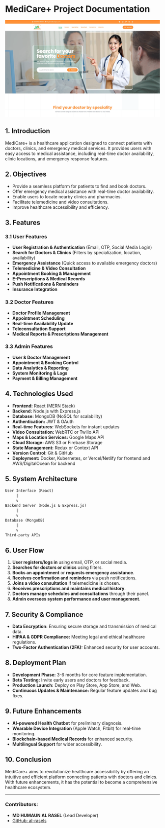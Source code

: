 # MediCare+ Project Documentation
 [<img src="https://github.com/al-rasels/medicareplus-fullstack-mern-app/blob/main/MediCare.webp">](https://medicareplus-fullstack-mern-app.onrender.com)
## 1. Introduction

MediCare+ is a healthcare application designed to connect patients with doctors, clinics, and emergency medical services. It provides users with easy access to medical assistance, including real-time doctor availability, clinic locations, and emergency response features.

## 2. Objectives

- Provide a seamless platform for patients to find and book doctors.
- Offer emergency medical assistance with real-time doctor availability.
- Enable users to locate nearby clinics and pharmacies.
- Facilitate telemedicine and video consultations.
- Improve healthcare accessibility and efficiency.

## 3. Features

### 3.1 User Features

- **User Registration & Authentication** (Email, OTP, Social Media Login)
- **Search for Doctors & Clinics** (Filters by specialization, location, availability)
- **Emergency Assistance** (Quick access to available emergency doctors)
- **Telemedicine & Video Consultation**
- **Appointment Booking & Management**
- **E-Prescriptions & Medical Records**
- **Push Notifications & Reminders**
- **Insurance Integration**

### 3.2 Doctor Features

- **Doctor Profile Management**
- **Appointment Scheduling**
- **Real-time Availability Update**
- **Teleconsultation Support**
- **Medical Reports & Prescriptions Management**

### 3.3 Admin Features

- **User & Doctor Management**
- **Appointment & Booking Control**
- **Data Analytics & Reporting**
- **System Monitoring & Logs**
- **Payment & Billing Management**

## 4. Technologies Used

- **Frontend:** React (MERN Stack)
- **Backend:** Node.js with Express.js
- **Database:** MongoDB (NoSQL for scalability)
- **Authentication:** JWT & OAuth
- **Real-time Features:** WebSockets for instant updates
- **Video Consultation:** WebRTC or Twilio API
- **Maps & Location Services:** Google Maps API
- **Cloud Storage:** AWS S3 or Firebase Storage
- **State Management:** Redux or Context API
- **Version Control:** Git & GitHub
- **Deployment:** Docker, Kubernetes, or Vercel/Netlify for frontend and AWS/DigitalOcean for backend

## 5. System Architecture

```
User Interface (React)
     |
     v
Backend Server (Node.js & Express.js)
     |
     v
Database (MongoDB)
     |
     v
Third-party APIs
```

## 6. User Flow

1. **User registers/logs in** using email, OTP, or social media.
2. **Searches for doctors or clinics** using filters.
3. **Books an appointment** or **requests emergency assistance**.
4. **Receives confirmation and reminders** via push notifications.
5. **Joins a video consultation** if telemedicine is chosen.
6. **Receives prescriptions and maintains medical history**.
7. **Doctors manage schedules and consultations** through their panel.
8. **Admin oversees system performance and user management**.

## 7. Security & Compliance

- **Data Encryption:** Ensuring secure storage and transmission of medical data.
- **HIPAA & GDPR Compliance:** Meeting legal and ethical healthcare regulations.
- **Two-Factor Authentication (2FA):** Enhanced security for user accounts.

## 8. Deployment Plan

- **Development Phase:** 3-6 months for core feature implementation.
- **Beta Testing:** Invite early users and doctors for feedback.
- **Production Launch:** Deploy on Play Store, App Store, and Web.
- **Continuous Updates & Maintenance:** Regular feature updates and bug fixes.

## 9. Future Enhancements

- **AI-powered Health Chatbot** for preliminary diagnosis.
- **Wearable Device Integration** (Apple Watch, Fitbit) for real-time monitoring.
- **Blockchain-based Medical Records** for enhanced security.
- **Multilingual Support** for wider accessibility.

## 10. Conclusion

MediCare+ aims to revolutionize healthcare accessibility by offering an intuitive and efficient platform connecting patients with doctors and clinics. With future enhancements, it has the potential to become a comprehensive healthcare ecosystem.

---

### Contributors:

- **MD HUMAUN AL RASEL** (Lead Developer)
- [GitHub: al-rasels](https://github.com/al-rasels)
